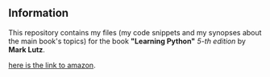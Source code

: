 Information
-----------

This repository contains my files (my code snippets and my synopses about the main book's topics) 
for the book **"Learning Python"** *5-th edition* by **Mark Lutz**.
 
[here is the link to amazon](http://www.amazon.com/Learning-Python-Edition-Mark-Lutz/dp/1449355730).


